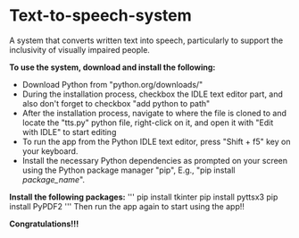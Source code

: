 # Text-to-speech-system
A system that converts written text into speech, particularly to support the inclusivity of visually impaired people.

**To use the system, download and install the following:**
- Download Python from "python.org/downloads/"
- During the installation process, checkbox the IDLE text editor part, and also don't forget to checkbox "add python to path"
- After the installation process, navigate to where the file is cloned to and locate the "tts.py" python file, right-click on it, and open it with "Edit with IDLE" to start editing
- To run the app from the Python IDLE text editor, press "Shift + f5" key on your keyboard.
- Install the necessary Python dependencies as prompted on your screen using the Python package manager "pip", E.g., "pip install *package_name*".

**Install the following packages:**
'''
pip install tkinter
pip install pyttsx3
pip install PyPDF2
'''
Then run the app again to start using the app!!

**Congratulations!!!**
